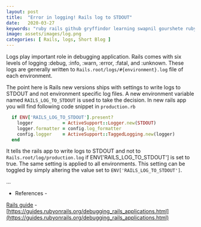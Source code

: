 ```yaml
---
layout: post
title:  "Error in logging! Rails log to STDOUT"
date:   2020-03-27
keywords: "ruby rails github gryffindor learning swapnil gourshete ruby on rails logs log file stdout terminal"
image: assets/images/log.png
categories: [ Rails, logs, Short Blog ]
---
```


Logs play important role in debugging application. Rails comes with six levels of logging :debug, :info, :warn, :error, :fatal,
 and :unknown. These logs are generally written to `Rails.root/logs/#{environment}.log` file of each environment. 
 
The point here is Rails new versions ships with settings to write logs to STDOUT and not environment specific log files. A
new environment variable named `RAILS_LOG_TO_STDOUT` is used to take the decision. In new rails app you will find following
code snippet in `production.rb`

```ruby
  if ENV['RAILS_LOG_TO_STDOUT'].present?
    logger           = ActiveSupport::Logger.new(STDOUT)
    logger.formatter = config.log_formatter
    config.logger    = ActiveSupport::TaggedLogging.new(logger)
  end
```

It tells the rails app to write logs to STDOUT and not to `Rails.root/log/production.log` if ENV['RAILS_LOG_TO_STDOUT'] is set to true.
The same setting is applied to all environments. This setting can be toggled by simply altering the value set to
 `ENV['RAILS_LOG_TO_STDOUT']`.


...
 
 * References - 
 
[Rails guide](https://guides.rubyonrails.org/debugging_rails_applications.html) - [https://guides.rubyonrails.org/debugging_rails_applications.html](https://guides.rubyonrails.org/debugging_rails_applications.html)